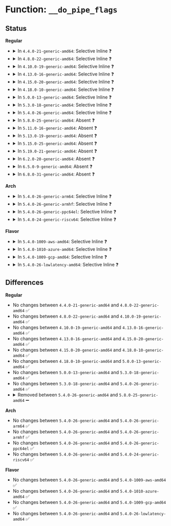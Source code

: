 # Function: <code>__do_pipe_flags</code>

## Status
<b>Regular</b>
<ul>
<li>
<details>
<summary>In <code>4.4.0-21-generic-amd64</code>: Selective Inline ❓</summary>

```c
int __do_pipe_flags(int * fd, struct file * * files, int flags)
```

```json
{
  "name": "__do_pipe_flags",
  "collision_type": "Unique Static",
  "inline_type": "Selective",
  "funcs": [
    {
      "addr": 18446744071581031760,
      "name": "__do_pipe_flags",
      "external": false,
      "loc": "fs/pipe.c:766",
      "file": "fs/pipe.c",
      "inline": "not declared, inlined",
      "caller_inline": [],
      "caller_func": [
        "fs/pipe.c:do_pipe_flags",
        "fs/pipe.c:SyS_pipe"
      ]
    }
  ],
  "symbols": [
    {
      "addr": 18446744071581031760,
      "name": "__do_pipe_flags",
      "section": ".text",
      "bind": "STB_LOCAL",
      "size": 219
    }
  ]
}
```
</details>
</li>
<li>
<details>
<summary>In <code>4.8.0-22-generic-amd64</code>: Selective Inline ❓</summary>

```c
int __do_pipe_flags(int * fd, struct file * * files, int flags)
```

```json
{
  "name": "__do_pipe_flags",
  "collision_type": "Unique Static",
  "inline_type": "Selective",
  "funcs": [
    {
      "addr": 18446744071581191088,
      "name": "__do_pipe_flags",
      "external": false,
      "loc": "fs/pipe.c:783",
      "file": "fs/pipe.c",
      "inline": "not declared, inlined",
      "caller_inline": [],
      "caller_func": [
        "fs/pipe.c:SyS_pipe",
        "fs/pipe.c:do_pipe_flags"
      ]
    }
  ],
  "symbols": [
    {
      "addr": 18446744071581191088,
      "name": "__do_pipe_flags",
      "section": ".text",
      "bind": "STB_LOCAL",
      "size": 206
    }
  ]
}
```
</details>
</li>
<li>
<details>
<summary>In <code>4.10.0-19-generic-amd64</code>: Selective Inline ❓</summary>

```c
int __do_pipe_flags(int * fd, struct file * * files, int flags)
```

```json
{
  "name": "__do_pipe_flags",
  "collision_type": "Unique Static",
  "inline_type": "Selective",
  "funcs": [
    {
      "addr": 18446744071581268240,
      "name": "__do_pipe_flags",
      "external": false,
      "loc": "fs/pipe.c:789",
      "file": "fs/pipe.c",
      "inline": "not declared, inlined",
      "caller_inline": [],
      "caller_func": [
        "fs/pipe.c:SyS_pipe",
        "fs/pipe.c:do_pipe_flags"
      ]
    }
  ],
  "symbols": [
    {
      "addr": 18446744071581268240,
      "name": "__do_pipe_flags",
      "section": ".text",
      "bind": "STB_LOCAL",
      "size": 206
    }
  ]
}
```
</details>
</li>
<li>
<details>
<summary>In <code>4.13.0-16-generic-amd64</code>: Selective Inline ❓</summary>

```c
int __do_pipe_flags(int * fd, struct file * * files, int flags)
```

```json
{
  "name": "__do_pipe_flags",
  "collision_type": "Unique Static",
  "inline_type": "Selective",
  "funcs": [
    {
      "addr": 18446744071581317216,
      "name": "__do_pipe_flags",
      "external": false,
      "loc": "fs/pipe.c:788",
      "file": "fs/pipe.c",
      "inline": "not declared, inlined",
      "caller_inline": [],
      "caller_func": [
        "fs/pipe.c:SyS_pipe",
        "fs/pipe.c:do_pipe_flags"
      ]
    }
  ],
  "symbols": [
    {
      "addr": 18446744071581317216,
      "name": "__do_pipe_flags",
      "section": ".text",
      "bind": "STB_LOCAL",
      "size": 217
    }
  ]
}
```
</details>
</li>
<li>
<details>
<summary>In <code>4.15.0-20-generic-amd64</code>: Selective Inline ❓</summary>

```c
int __do_pipe_flags(int * fd, struct file * * files, int flags)
```

```json
{
  "name": "__do_pipe_flags",
  "collision_type": "Unique Static",
  "inline_type": "Selective",
  "funcs": [
    {
      "addr": 18446744071581457456,
      "name": "__do_pipe_flags",
      "external": false,
      "loc": "fs/pipe.c:794",
      "file": "fs/pipe.c",
      "inline": "not declared, inlined",
      "caller_inline": [],
      "caller_func": [
        "fs/pipe.c:SyS_pipe",
        "fs/pipe.c:do_pipe_flags"
      ]
    }
  ],
  "symbols": [
    {
      "addr": 18446744071581457456,
      "name": "__do_pipe_flags",
      "section": ".text",
      "bind": "STB_LOCAL",
      "size": 217
    }
  ]
}
```
</details>
</li>
<li>
<details>
<summary>In <code>4.18.0-10-generic-amd64</code>: Selective Inline ❓</summary>

```c
int __do_pipe_flags(int * fd, struct file * * files, int flags)
```

```json
{
  "name": "__do_pipe_flags",
  "collision_type": "Unique Static",
  "inline_type": "Selective",
  "funcs": [
    {
      "addr": 18446744071581617104,
      "name": "__do_pipe_flags",
      "external": false,
      "loc": "fs/pipe.c:794",
      "file": "fs/pipe.c",
      "inline": "not declared, inlined",
      "caller_inline": [],
      "caller_func": [
        "fs/pipe.c:do_pipe2",
        "fs/pipe.c:do_pipe_flags"
      ]
    }
  ],
  "symbols": [
    {
      "addr": 18446744071581617104,
      "name": "__do_pipe_flags",
      "section": ".text",
      "bind": "STB_LOCAL",
      "size": 215
    }
  ]
}
```
</details>
</li>
<li>
<details>
<summary>In <code>5.0.0-13-generic-amd64</code>: Selective Inline ❓</summary>

```c
int __do_pipe_flags(int * fd, struct file * * files, int flags)
```

```json
{
  "name": "__do_pipe_flags",
  "collision_type": "Unique Static",
  "inline_type": "Selective",
  "funcs": [
    {
      "addr": 18446744071581703328,
      "name": "__do_pipe_flags",
      "external": false,
      "loc": "fs/pipe.c:787",
      "file": "fs/pipe.c",
      "inline": "not declared, inlined",
      "caller_inline": [],
      "caller_func": [
        "fs/pipe.c:do_pipe2",
        "fs/pipe.c:do_pipe_flags"
      ]
    }
  ],
  "symbols": [
    {
      "addr": 18446744071581703328,
      "name": "__do_pipe_flags",
      "section": ".text",
      "bind": "STB_LOCAL",
      "size": 215
    }
  ]
}
```
</details>
</li>
<li>
<details>
<summary>In <code>5.3.0-18-generic-amd64</code>: Selective Inline ❓</summary>

```c
int __do_pipe_flags(int * fd, struct file * * files, int flags)
```

```json
{
  "name": "__do_pipe_flags",
  "collision_type": "Unique Static",
  "inline_type": "Selective",
  "funcs": [
    {
      "addr": 18446744071581821216,
      "name": "__do_pipe_flags",
      "external": false,
      "loc": "fs/pipe.c:799",
      "file": "fs/pipe.c",
      "inline": "not declared, inlined",
      "caller_inline": [],
      "caller_func": [
        "fs/pipe.c:do_pipe2",
        "fs/pipe.c:do_pipe_flags"
      ]
    }
  ],
  "symbols": [
    {
      "addr": 18446744071581821216,
      "name": "__do_pipe_flags",
      "section": ".text",
      "bind": "STB_LOCAL",
      "size": 215
    }
  ]
}
```
</details>
</li>
<li>
<details>
<summary>In <code>5.4.0-26-generic-amd64</code>: Selective Inline ❓</summary>

```c
int __do_pipe_flags(int * fd, struct file * * files, int flags)
```

```json
{
  "name": "__do_pipe_flags",
  "collision_type": "Unique Static",
  "inline_type": "Selective",
  "funcs": [
    {
      "addr": 18446744071581893776,
      "name": "__do_pipe_flags",
      "external": false,
      "loc": "fs/pipe.c:799",
      "file": "fs/pipe.c",
      "inline": "not declared, inlined",
      "caller_inline": [],
      "caller_func": [
        "fs/pipe.c:do_pipe2",
        "fs/pipe.c:do_pipe_flags"
      ]
    }
  ],
  "symbols": [
    {
      "addr": 18446744071581893776,
      "name": "__do_pipe_flags",
      "section": ".text",
      "bind": "STB_LOCAL",
      "size": 215
    }
  ]
}
```
</details>
</li>
<li>
<details>
<summary>In <code>5.8.0-25-generic-amd64</code>: Absent ❓</summary>

```json
{
  "name": "__do_pipe_flags",
  "collision_type": "Unique Static",
  "inline_type": "Selective",
  "funcs": [
    {
      "addr": 18446744071582123090,
      "name": "__do_pipe_flags",
      "external": false,
      "loc": "fs/pipe.c:937",
      "file": "fs/pipe.c",
      "inline": "not declared, inlined",
      "caller_inline": [
        "fs/pipe.c:do_pipe2",
        "fs/pipe.c:do_pipe_flags"
      ],
      "caller_func": [
        "fs/pipe.c:do_pipe2",
        "fs/pipe.c:do_pipe_flags"
      ]
    }
  ],
  "symbols": [
    {
      "addr": 18446744071582116688,
      "name": "__do_pipe_flags.part.0",
      "section": ".text",
      "bind": "STB_LOCAL",
      "size": 156
    }
  ]
}
```
</details>
</li>
<li>
<details>
<summary>In <code>5.11.0-16-generic-amd64</code>: Absent ❓</summary>

```json
{
  "name": "__do_pipe_flags",
  "collision_type": "Unique Static",
  "inline_type": "Selective",
  "funcs": [
    {
      "addr": 18446744071582169538,
      "name": "__do_pipe_flags",
      "external": false,
      "loc": "fs/pipe.c:936",
      "file": "fs/pipe.c",
      "inline": "not declared, inlined",
      "caller_inline": [
        "fs/pipe.c:do_pipe2",
        "fs/pipe.c:do_pipe_flags"
      ],
      "caller_func": [
        "fs/pipe.c:do_pipe2",
        "fs/pipe.c:do_pipe_flags"
      ]
    }
  ],
  "symbols": [
    {
      "addr": 18446744071582163104,
      "name": "__do_pipe_flags.part.0",
      "section": ".text",
      "bind": "STB_LOCAL",
      "size": 156
    }
  ]
}
```
</details>
</li>
<li>
<details>
<summary>In <code>5.13.0-19-generic-amd64</code>: Absent ❓</summary>

```json
{
  "name": "__do_pipe_flags",
  "collision_type": "Unique Static",
  "inline_type": "Selective",
  "funcs": [
    {
      "addr": 18446744071582194162,
      "name": "__do_pipe_flags",
      "external": false,
      "loc": "fs/pipe.c:950",
      "file": "fs/pipe.c",
      "inline": "not declared, inlined",
      "caller_inline": [
        "fs/pipe.c:do_pipe2",
        "fs/pipe.c:do_pipe_flags"
      ],
      "caller_func": [
        "fs/pipe.c:do_pipe2",
        "fs/pipe.c:do_pipe_flags"
      ]
    }
  ],
  "symbols": [
    {
      "addr": 18446744071582187600,
      "name": "__do_pipe_flags.part.0",
      "section": ".text",
      "bind": "STB_LOCAL",
      "size": 156
    }
  ]
}
```
</details>
</li>
<li>
<details>
<summary>In <code>5.15.0-25-generic-amd64</code>: Absent ❓</summary>

```json
{
  "name": "__do_pipe_flags",
  "collision_type": "Unique Static",
  "inline_type": "Selective",
  "funcs": [
    {
      "addr": 18446744071582511474,
      "name": "__do_pipe_flags",
      "external": false,
      "loc": "fs/pipe.c:953",
      "file": "fs/pipe.c",
      "inline": "not declared, inlined",
      "caller_inline": [
        "fs/pipe.c:do_pipe2",
        "fs/pipe.c:do_pipe_flags"
      ],
      "caller_func": [
        "fs/pipe.c:do_pipe2",
        "fs/pipe.c:do_pipe_flags"
      ]
    }
  ],
  "symbols": [
    {
      "addr": 18446744071582504976,
      "name": "__do_pipe_flags.part.0",
      "section": ".text",
      "bind": "STB_LOCAL",
      "size": 156
    }
  ]
}
```
</details>
</li>
<li>
<details>
<summary>In <code>5.19.0-21-generic-amd64</code>: Absent ❓</summary>

```json
{
  "name": "__do_pipe_flags",
  "collision_type": "Unique Static",
  "inline_type": "Selective",
  "funcs": [
    {
      "addr": 18446744071583035849,
      "name": "__do_pipe_flags",
      "external": false,
      "loc": "fs/pipe.c:954",
      "file": "fs/pipe.c",
      "inline": "not declared, inlined",
      "caller_inline": [
        "fs/pipe.c:do_pipe2",
        "fs/pipe.c:do_pipe_flags"
      ],
      "caller_func": [
        "fs/pipe.c:do_pipe2",
        "fs/pipe.c:do_pipe_flags"
      ]
    }
  ],
  "symbols": [
    {
      "addr": 18446744071583029296,
      "name": "__do_pipe_flags.part.0",
      "section": ".text",
      "bind": "STB_LOCAL",
      "size": 180
    }
  ]
}
```
</details>
</li>
<li>
<details>
<summary>In <code>6.2.0-20-generic-amd64</code>: Absent ❓</summary>

```json
{
  "name": "__do_pipe_flags",
  "collision_type": "Unique Static",
  "inline_type": "Selective",
  "funcs": [
    {
      "addr": 18446744071583600409,
      "name": "__do_pipe_flags",
      "external": false,
      "loc": "fs/pipe.c:954",
      "file": "fs/pipe.c",
      "inline": "not declared, inlined",
      "caller_inline": [
        "fs/pipe.c:do_pipe2",
        "fs/pipe.c:do_pipe_flags"
      ],
      "caller_func": [
        "fs/pipe.c:do_pipe2",
        "fs/pipe.c:do_pipe_flags"
      ]
    }
  ],
  "symbols": [
    {
      "addr": 18446744071583593520,
      "name": "__do_pipe_flags.part.0",
      "section": ".text",
      "bind": "STB_LOCAL",
      "size": 180
    }
  ]
}
```
</details>
</li>
<li>
<details>
<summary>In <code>6.5.0-9-generic-amd64</code>: Absent ❓</summary>

```json
{
  "name": "__do_pipe_flags",
  "collision_type": "Unique Static",
  "inline_type": "Selective",
  "funcs": [
    {
      "addr": 18446744071583817289,
      "name": "__do_pipe_flags",
      "external": false,
      "loc": "fs/pipe.c:956",
      "file": "fs/pipe.c",
      "inline": "not declared, inlined",
      "caller_inline": [
        "fs/pipe.c:do_pipe2",
        "fs/pipe.c:do_pipe_flags"
      ],
      "caller_func": [
        "fs/pipe.c:do_pipe2",
        "fs/pipe.c:do_pipe_flags"
      ]
    }
  ],
  "symbols": [
    {
      "addr": 18446744071583810096,
      "name": "__do_pipe_flags.part.0",
      "section": ".text",
      "bind": "STB_LOCAL",
      "size": 195
    }
  ]
}
```
</details>
</li>
<li>
<details>
<summary>In <code>6.8.0-31-generic-amd64</code>: Absent ❓</summary>

```json
{
  "name": "__do_pipe_flags",
  "collision_type": "Unique Static",
  "inline_type": "Selective",
  "funcs": [
    {
      "addr": 18446744071584023241,
      "name": "__do_pipe_flags",
      "external": false,
      "loc": "fs/pipe.c:972",
      "file": "fs/pipe.c",
      "inline": "not declared, inlined",
      "caller_inline": [
        "fs/pipe.c:do_pipe2",
        "fs/pipe.c:do_pipe_flags"
      ],
      "caller_func": [
        "fs/pipe.c:do_pipe2",
        "fs/pipe.c:do_pipe_flags"
      ]
    }
  ],
  "symbols": [
    {
      "addr": 18446744071584016224,
      "name": "__do_pipe_flags.part.0",
      "section": ".text",
      "bind": "STB_LOCAL",
      "size": 195
    }
  ]
}
```
</details>
</li>
</ul>
<b>Arch</b>
<ul>
<li>
<details>
<summary>In <code>5.4.0-26-generic-arm64</code>: Selective Inline ❓</summary>

```c
int __do_pipe_flags(int * fd, struct file * * files, int flags)
```

```json
{
  "name": "__do_pipe_flags",
  "collision_type": "Unique Static",
  "inline_type": "Selective",
  "funcs": [
    {
      "addr": 18446603336493372216,
      "name": "__do_pipe_flags",
      "external": false,
      "loc": "fs/pipe.c:799",
      "file": "fs/pipe.c",
      "inline": "not declared, inlined",
      "caller_inline": [],
      "caller_func": [
        "fs/pipe.c:do_pipe2",
        "fs/pipe.c:do_pipe_flags"
      ]
    }
  ],
  "symbols": [
    {
      "addr": 18446603336493372216,
      "name": "__do_pipe_flags",
      "section": ".text",
      "bind": "STB_LOCAL",
      "size": 256
    }
  ]
}
```
</details>
</li>
<li>
<details>
<summary>In <code>5.4.0-26-generic-armhf</code>: Selective Inline ❓</summary>

```c
int __do_pipe_flags(int * fd, struct file * * files, int flags)
```

```json
{
  "name": "__do_pipe_flags",
  "collision_type": "Unique Static",
  "inline_type": "Selective",
  "funcs": [
    {
      "addr": 3226959228,
      "name": "__do_pipe_flags",
      "external": false,
      "loc": "fs/pipe.c:799",
      "file": "fs/pipe.c",
      "inline": "not declared, inlined",
      "caller_inline": [],
      "caller_func": [
        "fs/pipe.c:do_pipe2",
        "fs/pipe.c:do_pipe_flags"
      ]
    }
  ],
  "symbols": [
    {
      "addr": 3226959228,
      "name": "__do_pipe_flags",
      "section": ".text",
      "bind": "STB_LOCAL",
      "size": 224
    }
  ]
}
```
</details>
</li>
<li>
<details>
<summary>In <code>5.4.0-26-generic-ppc64el</code>: Selective Inline ❓</summary>

```c
int __do_pipe_flags(int * fd, struct file * * files, int flags)
```

```json
{
  "name": "__do_pipe_flags",
  "collision_type": "Unique Static",
  "inline_type": "Selective",
  "funcs": [
    {
      "addr": 13835058055286920208,
      "name": "__do_pipe_flags",
      "external": false,
      "loc": "fs/pipe.c:799",
      "file": "fs/pipe.c",
      "inline": "not declared, inlined",
      "caller_inline": [],
      "caller_func": [
        "fs/pipe.c:do_pipe2",
        "fs/pipe.c:do_pipe_flags"
      ]
    }
  ],
  "symbols": [
    {
      "addr": 13835058055286920208,
      "name": "__do_pipe_flags",
      "section": ".text",
      "bind": "STB_LOCAL",
      "size": 360
    }
  ]
}
```
</details>
</li>
<li>
<details>
<summary>In <code>5.4.0-24-generic-riscv64</code>: Selective Inline ❓</summary>

```c
int __do_pipe_flags(int * fd, struct file * * files, int flags)
```

```json
{
  "name": "__do_pipe_flags",
  "collision_type": "Unique Static",
  "inline_type": "Selective",
  "funcs": [
    {
      "addr": 18446743936273091052,
      "name": "__do_pipe_flags",
      "external": false,
      "loc": "fs/pipe.c:799",
      "file": "fs/pipe.c",
      "inline": "not declared, inlined",
      "caller_inline": [],
      "caller_func": [
        "fs/pipe.c:do_pipe2",
        "fs/pipe.c:do_pipe_flags"
      ]
    }
  ],
  "symbols": [
    {
      "addr": 18446743936273091052,
      "name": "__do_pipe_flags",
      "section": ".text",
      "bind": "STB_LOCAL",
      "size": 194
    }
  ]
}
```
</details>
</li>
</ul>
<b>Flavor</b>
<ul>
<li>
<details>
<summary>In <code>5.4.0-1009-aws-amd64</code>: Selective Inline ❓</summary>

```c
int __do_pipe_flags(int * fd, struct file * * files, int flags)
```

```json
{
  "name": "__do_pipe_flags",
  "collision_type": "Unique Static",
  "inline_type": "Selective",
  "funcs": [
    {
      "addr": 18446744071581862512,
      "name": "__do_pipe_flags",
      "external": false,
      "loc": "fs/pipe.c:799",
      "file": "fs/pipe.c",
      "inline": "not declared, inlined",
      "caller_inline": [],
      "caller_func": [
        "fs/pipe.c:do_pipe2",
        "fs/pipe.c:do_pipe_flags"
      ]
    }
  ],
  "symbols": [
    {
      "addr": 18446744071581862512,
      "name": "__do_pipe_flags",
      "section": ".text",
      "bind": "STB_LOCAL",
      "size": 215
    }
  ]
}
```
</details>
</li>
<li>
<details>
<summary>In <code>5.4.0-1010-azure-amd64</code>: Selective Inline ❓</summary>

```c
int __do_pipe_flags(int * fd, struct file * * files, int flags)
```

```json
{
  "name": "__do_pipe_flags",
  "collision_type": "Unique Static",
  "inline_type": "Selective",
  "funcs": [
    {
      "addr": 18446744071581800112,
      "name": "__do_pipe_flags",
      "external": false,
      "loc": "fs/pipe.c:799",
      "file": "fs/pipe.c",
      "inline": "not declared, inlined",
      "caller_inline": [],
      "caller_func": [
        "fs/pipe.c:do_pipe2",
        "fs/pipe.c:do_pipe_flags"
      ]
    }
  ],
  "symbols": [
    {
      "addr": 18446744071581800112,
      "name": "__do_pipe_flags",
      "section": ".text",
      "bind": "STB_LOCAL",
      "size": 215
    }
  ]
}
```
</details>
</li>
<li>
<details>
<summary>In <code>5.4.0-1009-gcp-amd64</code>: Selective Inline ❓</summary>

```c
int __do_pipe_flags(int * fd, struct file * * files, int flags)
```

```json
{
  "name": "__do_pipe_flags",
  "collision_type": "Unique Static",
  "inline_type": "Selective",
  "funcs": [
    {
      "addr": 18446744071581853824,
      "name": "__do_pipe_flags",
      "external": false,
      "loc": "fs/pipe.c:799",
      "file": "fs/pipe.c",
      "inline": "not declared, inlined",
      "caller_inline": [],
      "caller_func": [
        "fs/pipe.c:do_pipe2",
        "fs/pipe.c:do_pipe_flags"
      ]
    }
  ],
  "symbols": [
    {
      "addr": 18446744071581853824,
      "name": "__do_pipe_flags",
      "section": ".text",
      "bind": "STB_LOCAL",
      "size": 215
    }
  ]
}
```
</details>
</li>
<li>
<details>
<summary>In <code>5.4.0-26-lowlatency-amd64</code>: Selective Inline ❓</summary>

```c
int __do_pipe_flags(int * fd, struct file * * files, int flags)
```

```json
{
  "name": "__do_pipe_flags",
  "collision_type": "Unique Static",
  "inline_type": "Selective",
  "funcs": [
    {
      "addr": 18446744071581923312,
      "name": "__do_pipe_flags",
      "external": false,
      "loc": "fs/pipe.c:799",
      "file": "fs/pipe.c",
      "inline": "not declared, inlined",
      "caller_inline": [],
      "caller_func": [
        "fs/pipe.c:do_pipe2",
        "fs/pipe.c:do_pipe_flags"
      ]
    }
  ],
  "symbols": [
    {
      "addr": 18446744071581923312,
      "name": "__do_pipe_flags",
      "section": ".text",
      "bind": "STB_LOCAL",
      "size": 215
    }
  ]
}
```
</details>
</li>
</ul>

## Differences
<b>Regular</b>
<ul>
<li>
No changes between <code>4.4.0-21-generic-amd64</code> and <code>4.8.0-22-generic-amd64</code> ✅
</li>
<li>
No changes between <code>4.8.0-22-generic-amd64</code> and <code>4.10.0-19-generic-amd64</code> ✅
</li>
<li>
No changes between <code>4.10.0-19-generic-amd64</code> and <code>4.13.0-16-generic-amd64</code> ✅
</li>
<li>
No changes between <code>4.13.0-16-generic-amd64</code> and <code>4.15.0-20-generic-amd64</code> ✅
</li>
<li>
No changes between <code>4.15.0-20-generic-amd64</code> and <code>4.18.0-10-generic-amd64</code> ✅
</li>
<li>
No changes between <code>4.18.0-10-generic-amd64</code> and <code>5.0.0-13-generic-amd64</code> ✅
</li>
<li>
No changes between <code>5.0.0-13-generic-amd64</code> and <code>5.3.0-18-generic-amd64</code> ✅
</li>
<li>
No changes between <code>5.3.0-18-generic-amd64</code> and <code>5.4.0-26-generic-amd64</code> ✅
</li>
<li>
<details>
<summary>Removed between <code>5.4.0-26-generic-amd64</code> and <code>5.8.0-25-generic-amd64</code> ➖</summary>

```c
int __do_pipe_flags(int * fd, struct file * * files, int flags)
```
</details>
</li>
</ul>
<b>Arch</b>
<ul>
<li>
No changes between <code>5.4.0-26-generic-amd64</code> and <code>5.4.0-26-generic-arm64</code> ✅
</li>
<li>
No changes between <code>5.4.0-26-generic-amd64</code> and <code>5.4.0-26-generic-armhf</code> ✅
</li>
<li>
No changes between <code>5.4.0-26-generic-amd64</code> and <code>5.4.0-26-generic-ppc64el</code> ✅
</li>
<li>
No changes between <code>5.4.0-26-generic-amd64</code> and <code>5.4.0-24-generic-riscv64</code> ✅
</li>
</ul>
<b>Flavor</b>
<ul>
<li>
No changes between <code>5.4.0-26-generic-amd64</code> and <code>5.4.0-1009-aws-amd64</code> ✅
</li>
<li>
No changes between <code>5.4.0-26-generic-amd64</code> and <code>5.4.0-1010-azure-amd64</code> ✅
</li>
<li>
No changes between <code>5.4.0-26-generic-amd64</code> and <code>5.4.0-1009-gcp-amd64</code> ✅
</li>
<li>
No changes between <code>5.4.0-26-generic-amd64</code> and <code>5.4.0-26-lowlatency-amd64</code> ✅
</li>
</ul>

